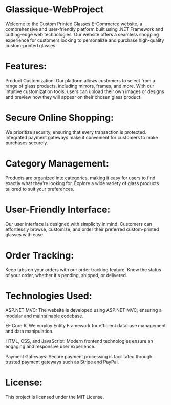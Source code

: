 # Glassique-WebProject
Welcome to the Custom Printed Glasses E-Commerce website, a comprehensive and user-friendly platform built using .NET Framework and cutting-edge web technologies. Our website offers a seamless shopping experience for customers looking to personalize and purchase high-quality custom-printed glasses.

# Features:
Product Customization: Our platform allows customers to select from a range of glass products, including mirrors, frames, and more. With our intuitive customization tools, users can upload their own images or designs and preview how they will appear on their chosen glass product.

# Secure Online Shopping: 
We prioritize security, ensuring that every transaction is protected. Integrated payment gateways make it convenient for customers to make purchases securely.

# Category Management: 
Products are organized into categories, making it easy for users to find exactly what they're looking for. Explore a wide variety of glass products tailored to suit your preferences.

# User-Friendly Interface: 
Our user interface is designed with simplicity in mind. Customers can effortlessly browse, customize, and order their preferred custom-printed glasses with ease.

# Order Tracking: 
Keep tabs on your orders with our order tracking feature. Know the status of your order, whether it's pending, shipped, or delivered.

# Technologies Used:

ASP.NET MVC: The website is developed using ASP.NET MVC, ensuring a modular and maintainable codebase.

EF Core 6: We employ Entity Framework for efficient database management and data manipulation.

HTML, CSS, and JavaScript: Modern frontend technologies ensure an engaging and responsive user experience.

Payment Gateways: Secure payment processing is facilitated through trusted payment gateways such as Stripe and PayPal.

# License:
This project is licensed under the MIT License.
